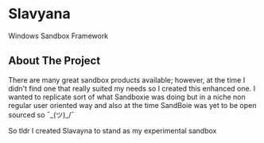 # Slavyana
Windows Sandbox Framework 


<!-- ABOUT THE PROJECT -->
## About The Project

There are many great sandbox products available; however, at the time I didn't find one that really suited my needs so I created this enhanced one. I wanted to replicate sort of what Sandboxie was doing but in a niche non regular user oriented way and also at the time SandBoie was yet to be open sourced so ¯\_(ツ)_/¯ 

So tldr I created Slavayna to stand as my experimental sandbox 
